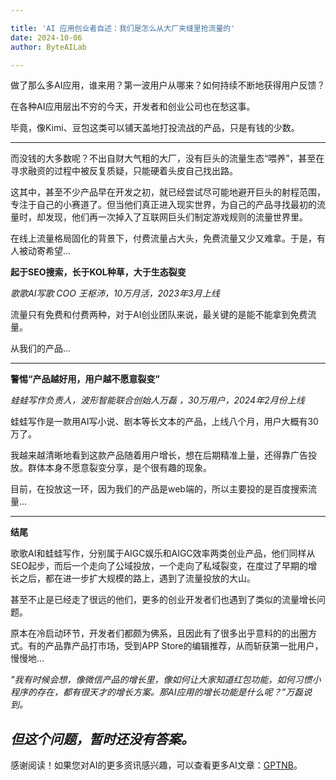```yaml
---

title: 'AI 应用创业者自述：我们是怎么从大厂夹缝里抢流量的'
date: 2024-10-06
author: ByteAILab

---
```


做了那么多AI应用，谁来用？第一波用户从哪来？如何持续不断地获得用户反馈？

在各种AI应用层出不穷的今天，开发者和创业公司也在愁这事。

毕竟，像Kimi、豆包这类可以铺天盖地打投流战的产品，只是有钱的少数。

---
而没钱的大多数呢？不出自财大气粗的大厂，没有巨头的流量生态“喂养”，甚至在寻求融资的过程中被反复质疑，只能硬着头皮自己找出路。

这其中，甚至不少产品早在开发之初，就已经尝试尽可能地避开巨头的射程范围，专注于自己的小赛道了。但当他们真正进入现实世界，为自己的产品寻找最初的流量时，却发现，他们再一次掉入了互联网巨头们制定游戏规则的流量世界里。

在线上流量格局固化的背景下，付费流量占大头，免费流量又少又难拿。于是，有人被动寄希望...

**起于SEO搜索，长于KOL种草，大于生态裂变**

*歌歌AI写歌 COO 王枢沛，10万月活，2023年3月上线*

流量只有免费和付费两种，对于AI创业团队来说，最关键的是能不能拿到免费流量。

从我们的产品...

---

**警惕“产品越好用，用户越不愿意裂变”**

*蛙蛙写作负责人，波形智能联合创始人万磊 ，30万用户，2024年2月份上线*

蛙蛙写作是一款用AI写小说、剧本等长文本的产品，上线八个月，用户大概有30万了。

我越来越清晰地看到这款产品随着用户增长，想在后期精准上量，还得靠广告投放。群体本身不愿意裂变分享，是个很有趣的现象。

目前，在投放这一环，因为我们的产品是web端的，所以主要投的是百度搜索流量...

---

**结尾**

歌歌AI和蛙蛙写作，分别属于AIGC娱乐和AIGC效率两类创业产品，他们同样从SEO起步，而后一个走向了公域投放，一个走向了私域裂变，在度过了早期的增长之后，都在进一步扩大规模的路上，遇到了流量投放的大山。

甚至不止是已经走了很远的他们，更多的创业开发者们也遇到了类似的流量增长问题。

原本在冷启动环节，开发者们都颇为佛系，且因此有了很多出乎意料的的出圈方式。有的产品靠产品打市场，受到APP Store的编辑推荐，从而斩获第一批用户，慢慢地...

*"我有时候会想，像微信产品的增长里，像如何让大家知道红包功能，如何习惯小程序的存在，都有很天才的增长方案。那AI应用的增长功能是什么呢？”万磊说到。*

*但这个问题，暂时还没有答案。*
---
感谢阅读！如果您对AI的更多资讯感兴趣，可以查看更多AI文章：[GPTNB](https://gptnb.com)。